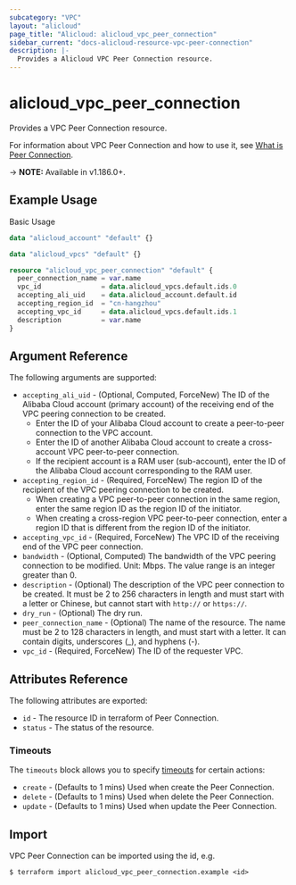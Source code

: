 ```yaml
---
subcategory: "VPC"
layout: "alicloud"
page_title: "Alicloud: alicloud_vpc_peer_connection"
sidebar_current: "docs-alicloud-resource-vpc-peer-connection"
description: |-
  Provides a Alicloud VPC Peer Connection resource.
---
```


# alicloud\_vpc\_peer\_connection

Provides a VPC Peer Connection resource.

For information about VPC Peer Connection and how to use it, see [What is Peer Connection](https://www.alibabacloud.com/help/en/virtual-private-cloud/latest/createvpcpeer).

-> **NOTE:** Available in v1.186.0+.

## Example Usage

Basic Usage

```terraform
data "alicloud_account" "default" {}

data "alicloud_vpcs" "default" {}

resource "alicloud_vpc_peer_connection" "default" {
  peer_connection_name = var.name
  vpc_id               = data.alicloud_vpcs.default.ids.0
  accepting_ali_uid    = data.alicloud_account.default.id
  accepting_region_id  = "cn-hangzhou"
  accepting_vpc_id     = data.alicloud_vpcs.default.ids.1
  description          = var.name
}
```

## Argument Reference

The following arguments are supported:

* `accepting_ali_uid` - (Optional, Computed, ForceNew) The ID of the Alibaba Cloud account (primary account) of the receiving end of the VPC peering connection to be created.
  - Enter the ID of your Alibaba Cloud account to create a peer-to-peer connection to the VPC account.
  - Enter the ID of another Alibaba Cloud account to create a cross-account VPC peer-to-peer connection.
  - If the recipient account is a RAM user (sub-account), enter the ID of the Alibaba Cloud account corresponding to the RAM user.
* `accepting_region_id` - (Required, ForceNew) The region ID of the recipient of the VPC peering connection to be created.
  - When creating a VPC peer-to-peer connection in the same region, enter the same region ID as the region ID of the initiator.
  - When creating a cross-region VPC peer-to-peer connection, enter a region ID that is different from the region ID of the initiator.
* `accepting_vpc_id` - (Required, ForceNew) The VPC ID of the receiving end of the VPC peer connection.
* `bandwidth` - (Optional, Computed) The bandwidth of the VPC peering connection to be modified. Unit: Mbps. The value range is an integer greater than 0.
* `description` - (Optional) The description of the VPC peer connection to be created. It must be 2 to 256 characters in length and must start with a letter or Chinese, but cannot start with `http://` or `https://`.
* `dry_run` - (Optional) The dry run.
* `peer_connection_name` - (Optional) The name of the resource. The name must be 2 to 128 characters in length, and must start with a letter. It can contain digits, underscores (_), and hyphens (-).
* `vpc_id` - (Required, ForceNew) The ID of the requester VPC.

## Attributes Reference

The following attributes are exported:

* `id` - The resource ID in terraform of Peer Connection.
* `status` - The status of the resource.

### Timeouts

The `timeouts` block allows you to specify [timeouts](https://www.terraform.io/docs/configuration-0-11/resources.html#timeouts) for certain actions:

* `create` - (Defaults to 1 mins) Used when create the Peer Connection.
* `delete` - (Defaults to 1 mins) Used when delete the Peer Connection.
* `update` - (Defaults to 1 mins) Used when update the Peer Connection.

## Import

VPC Peer Connection can be imported using the id, e.g.

```
$ terraform import alicloud_vpc_peer_connection.example <id>
```